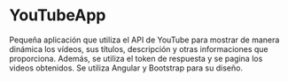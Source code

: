# YouTubeApp

Pequeña aplicación que utiliza el API de YouTube para mostrar de manera dinámica los vídeos, sus títulos, descripción y otras informaciones que proporciona. Además, se utiliza el token de respuesta y se pagina los videos obtenidos. Se utiliza Angular y Bootstrap para su diseño.
